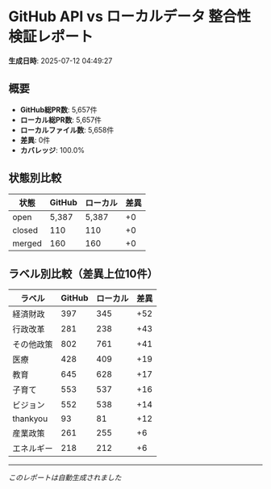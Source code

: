 # GitHub API vs ローカルデータ 整合性検証レポート

**生成日時**: 2025-07-12 04:49:27

## 概要

- **GitHub総PR数**: 5,657件
- **ローカル総PR数**: 5,657件
- **ローカルファイル数**: 5,658件
- **差異**: 0件
- **カバレッジ**: 100.0%

## 状態別比較

| 状態 | GitHub | ローカル | 差異 |
|------|--------|----------|------|
| open | 5,387 | 5,387 | +0 |
| closed | 110 | 110 | +0 |
| merged | 160 | 160 | +0 |

## ラベル別比較（差異上位10件）

| ラベル | GitHub | ローカル | 差異 |
|--------|--------|----------|------|
| 経済財政 | 397 | 345 | +52 |
| 行政改革 | 281 | 238 | +43 |
| その他政策 | 802 | 761 | +41 |
| 医療 | 428 | 409 | +19 |
| 教育 | 645 | 628 | +17 |
| 子育て | 553 | 537 | +16 |
| ビジョン | 552 | 538 | +14 |
| thankyou | 93 | 81 | +12 |
| 産業政策 | 261 | 255 | +6 |
| エネルギー | 218 | 212 | +6 |

---
*このレポートは自動生成されました*